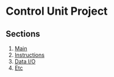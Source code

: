 # Control Unit Project

## Sections

1. [Main](./main.md)
2. [Instructions](./instructions.md)
3. [Data I/O](./data-io.md)
4. [Etc](./etc.md)
